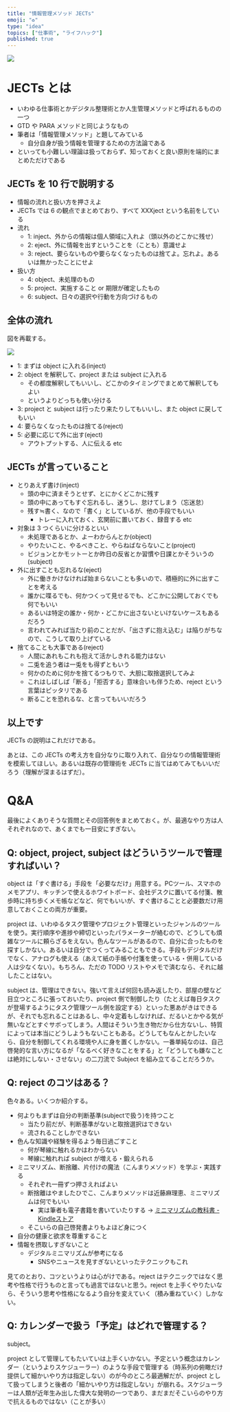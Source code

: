 ```yaml
---
title: "情報管理メソッド JECTs"
emoji: "♻"
type: "idea"
topics: ["仕事術", "ライフハック"]
published: true
---
```


![](/images/220704_201622.png)

# JECTs とは
- いわゆる仕事術とかデジタル整理術とか人生管理メソッドと呼ばれるものの一つ
- GTD や PARA メソッドと同じようなもの
- 筆者は「情報管理メソッド」と題してみている
    - 自分自身が扱う情報を管理するための方法論である
- といっても小難しい理論は扱っておらず、知っておくと良い原則を端的にまとめただけである

## JECTs を 10 行で説明する
- 情報の流れと扱い方を押さえよ
- JECTs では 6 の観点でまとめており、すべて XXXject という名前をしている
- 流れ
    - 1: inject、外からの情報は個人領域に入れよ（頭以外のどこかに残せ）
    - 2: eject、外に情報を出すということを（ことも）意識せよ
    - 3: reject、要らないものや要らなくなったものは捨てよ。忘れよ。あるいは無かったことにせよ
- 扱い方
    - 4: object、未処理のもの
    - 5: project、実施すること or 期限が確定したもの
    - 6: subject、日々の選択や行動を方向づけるもの

## 全体の流れ
図を再載する。

![](/images/220704_201622.png)

- 1: まずは object に入れる(inject)
- 2: object を解釈して、project または subject に入れる
    - その都度解釈してもいいし、どこかのタイミングでまとめて解釈してもよい
    - というよりどっちも使い分ける
- 3: project と subject は行ったり来たりしてもいいし、また object に戻してもいい
- 4: 要らなくなったものは捨てる(reject)
- 5: 必要に応じて外に出す(eject)
    - アウトプットする、人に伝える etc

## JECTs が言っていること
- とりあえず書け(inject)
    - 頭の中に済まそうとせず、とにかくどこかに残す
    - 頭の中にあってもすぐ忘れるし、迷うし、怠けてしまう（忘迷怠）
    - 残す≒書く、なので「書く」としているが、他の手段でもいい
        - トレーに入れておく、玄関前に置いておく、録音する etc
- 対象は 3 つくらいに分けるといい
    - 未処理であるとか、よーわからんとか(object)
    - やりたいこと、やるべきこと、やらねばならないこと(project)
    - ビジョンとかモットーとか昨日の反省とか習慣や日課とかそういうの(subject)
- 外に出すことも忘れるな(eject)
    - 外に働きかけなければ始まらないことも多いので、積極的に外に出すことを考える
    - 誰かに喋るでも、何かつくって見せるでも、どこかに公開しておくでも何でもいい
    - あるいは特定の誰か・何か・どこかに出さないといけないケースもあるだろう
    - 言われてみれば当たり前のことだが、「出さずに抱え込む」は陥りがちなので、こうして取り上げている
- 捨てることも大事である(reject)
    - 人間にあれもこれも抱えて活かしきれる能力はない
    - 二兎を追う者は一兎をも得ずともいう
    - 何かのために何かを捨てるつもりで、大胆に取捨選択してみよ
    - これはしばしば「断る」「拒否する」意味合いも伴うため、reject という言葉はピッタリである
    - 断ることを恐れるな、と言ってもいいだろう

## 以上です
JECTs の説明はこれだけである。

あとは、この JECTs の考え方を自分なりに取り入れて、自分なりの情報管理術を模索してほしい。あるいは既存の管理術を JECTs に当てはめてみてもいいだろう（理解が深まるはずだ）。

# Q&A
最後によくありそうな質問とその回答例をまとめておく。が、最適なやり方は人それぞれなので、あくまでも一目安にすぎない。

## Q: object, project, subject はどういうツールで管理すればいい？
object は「すぐ書ける」手段を「必要なだけ」用意する。PCツール、スマホのメモアプリ、キッチンで使えるホワイトボード、会社デスクに置いてる付箋、散歩時に持ち歩くメモ帳などなど、何でもいいが、すぐ書けることと必要数だけ用意しておくことの両方が重要。

project は、いわゆるタスク管理やプロジェクト管理といったジャンルのツールを使う。実行順序や進捗や締切といったパラメーターが絡むので、どうしても煩雑なツールに頼らざるをえない。色んなツールがあるので、自分に合ったものを探すしかない。あるいは自分でつくってみることもできる。手段もデジタルだけでなく、アナログも使える（あえて紙の手帳や付箋を使っている・併用している人は少なくない）。もちろん、ただの TODO リストやメモで済むなら、それに越したことはない。

subject は、管理はできない。強いて言えば何回も読み返したり、部屋の壁など目立つところに張っておいたり、project 側で制御したり（たとえば毎日タスクが登場するようにタスク管理ツール側を設定する）といった悪あがきはできるが、それでも忘れることはあるし、中々定着もしなければ、だるいとかやる気が無いなどとすぐサボってしまう。人間はそういう生き物だから仕方ないし、特質によっては本当にどうしようもないこともある。どうしてもなんとかしたいなら、自分を制御してくれる環境や人に身を置くしかない。一番単純なのは、自己啓発的な言い方になるが「なるべく好きなことをする」と「どうしても嫌なことは絶対にしない・させない」の二刀流で Subject を組み立てることだろうか。

## Q: reject のコツはある？
色々ある。いくつか紹介する。

- 何よりもまずは自分の判断基準(subjectで扱う)を持つこと
    - 当たり前だが、判断基準がないと取捨選択はできない
    - 流されることしかできない
- 色んな知識や経験を得るよう毎日過ごすこと
    - 何が琴線に触れるかはわからない
    - 琴線に触れれば subject が増える・鍛えられる
- ミニマリズム、断捨離、片付けの魔法（こんまりメソッド）を学ぶ・実践する
    - それぞれ一冊ずつ押さえればよい
    - 断捨離はやましたひでこ、こんまりメソッドは近藤麻理恵、ミニマリズムは何でもいい
        - 実は筆者も電子書籍を書いていたりする → [ミニマリズムの教科書 - Kindleストア](https://www.amazon.co.jp/dp/B086WR1YDZ)
    - そこいらの自己啓発書よりもよほど身につく
- 自分の健康と欲求を尊重すること
- 情報を摂取しすぎないこと
    - デジタルミニマリズムが参考になる
        - SNSやニュースを見すぎないといったテクニックもこれ

見てのとおり、コツというよりは心がけである。reject はテクニックではなく思考や性格で行うものと言っても過言ではないと思う。reject を上手くやりたいなら、そういう思考や性格になるよう自分を変えていく（積み重ねていく）しかない。

## Q: カレンダーで扱う「予定」はどれで管理する？
subject。

project として管理してもたいていは上手くいかない。予定という概念はカレンダー（というよりスケジューラー）のような手段で管理する（時系列の俯瞰だけ提供して細かいやり方は指定しない）のが今のところ最適解だが、project として扱ってしまうと後者の「細かいやり方は指定しない」が崩れる。スケジューラーは人類が近年生み出した偉大な発明の一つであり、まだまだそこいらのやり方で抗えるものではない（ことが多い）
